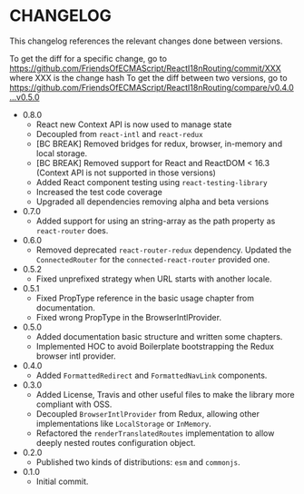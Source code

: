 # CHANGELOG

This changelog references the relevant changes done between versions.

To get the diff for a specific change, go to https://github.com/FriendsOfECMAScript/ReactI18nRouting/commit/XXX where XXX is the change hash
To get the diff between two versions, go to https://github.com/FriendsOfECMAScript/ReactI18nRouting/compare/v0.4.0...v0.5.0

- 0.8.0
  - React new Context API is now used to manage state  
  - Decoupled from `react-intl` and `react-redux`
  - [BC BREAK] Removed bridges for redux, browser, in-memory and local storage.
  - [BC BREAK] Removed support for React and ReactDOM < 16.3 (Context API is not supported in those versions)
  - Added React component testing using `react-testing-library`
  - Increased the test code coverage
  - Upgraded all dependencies removing alpha and beta versions
- 0.7.0
  - Added support for using an string-array as the path property as `react-router` does.
- 0.6.0
  - Removed deprecated `react-router-redux` dependency. Updated the `ConnectedRouter` for the `connected-react-router` provided one.
- 0.5.2
  - Fixed unprefixed strategy when URL starts with another locale.
- 0.5.1
  - Fixed PropType reference in the basic usage chapter from documentation.
  - Fixed wrong PropType in the BrowserIntlProvider.
- 0.5.0
  - Added documentation basic structure and written some chapters.
  - Implemented HOC to avoid Boilerplate bootstrapping the Redux browser intl provider.
- 0.4.0
  - Added `FormattedRedirect` and `FormattedNavLink` components.
- 0.3.0
  - Added License, Travis and other useful files to make the library more compliant with OSS.
  - Decoupled `BrowserIntlProvider` from Redux, allowing other implementations like `LocalStorage` or `InMemory`.
  - Refactored the `renderTranslatedRoutes` implementation to allow deeply nested routes configuration object.
- 0.2.0
  - Published two kinds of distributions: `esm` and `commonjs`.
- 0.1.0
  - Initial commit.
